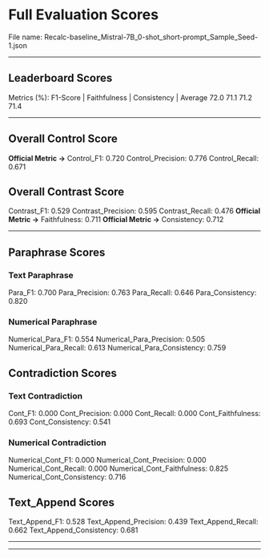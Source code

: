 # Full Evaluation Scores

File name: Recalc-baseline_Mistral-7B_0-shot_short-prompt_Sample_Seed-1.json


---

## Leaderboard Scores

Metrics (%): F1-Score | Faithfulness | Consistency | Average
                72.0        71.1          71.2        71.4

---

## Overall Control Score

**Official Metric ->** Control_F1: 0.720
Control_Precision: 0.776
Control_Recall: 0.671

## Overall Contrast Score

Contrast_F1: 0.529
Contrast_Precision: 0.595
Contrast_Recall: 0.476
**Official Metric ->** Faithfulness: 0.711
**Official Metric ->** Consistency: 0.712

---


## Paraphrase Scores


### Text Paraphrase

Para_F1: 0.700
Para_Precision: 0.763
Para_Recall: 0.646
Para_Consistency: 0.820


### Numerical Paraphrase

Numerical_Para_F1: 0.554
Numerical_Para_Precision: 0.505
Numerical_Para_Recall: 0.613
Numerical_Para_Consistency: 0.759


## Contradiction Scores


### Text Contradiction

Cont_F1: 0.000
Cont_Precision: 0.000
Cont_Recall: 0.000
Cont_Faithfulness: 0.693
Cont_Consistency: 0.541


### Numerical Contradiction

Numerical_Cont_F1: 0.000
Numerical_Cont_Precision: 0.000
Numerical_Cont_Recall: 0.000
Numerical_Cont_Faithfulness: 0.825
Numerical_Cont_Consistency: 0.716


## Text_Append Scores

Text_Append_F1: 0.528
Text_Append_Precision: 0.439
Text_Append_Recall: 0.662
Text_Append_Consistency: 0.681

---


---

